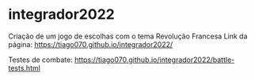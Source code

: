 # integrador2022
Criação de um jogo de escolhas com o tema Revolução Francesa
Link da página: https://tiago070.github.io/integrador2022/

Testes de combate:
https://tiago070.github.io/integrador2022/battle-tests.html
